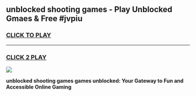 
## unblocked shooting games - Play Unblocked Gmaes & Free #jvpiu
<h3>
<a href="https://news.freeplayer.one?title=unblocked_shooting_games&ref=03M">CLICK TO PLAY</a></h3>
<hr>

<h3>
<a href="https://news.freeplayer.one?title=unblocked_shooting_games&ref=03M">CLICK 2 PLAY</a>
  
</h3>

<a href="https://news.freeplayer.one?title=unblocked_shooting_games&ref=03M"><img src="https://clearcache.store/games.png"></a>


**unblocked shooting games games unblocked: Your Gateway to Fun and Accessible Online Gaming**
